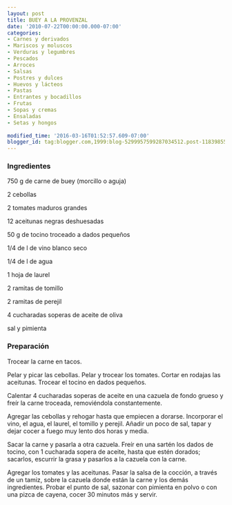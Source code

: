```yaml
---
layout: post
title: BUEY A LA PROVENZAL
date: '2010-07-22T00:00:00.000-07:00'
categories:
- Carnes y derivados
- Mariscos y moluscos
- Verduras y legumbres
- Pescados
- Arroces
- Salsas
- Postres y dulces
- Huevos y lácteos
- Pastas
- Entrantes y bocadillos
- Frutas
- Sopas y cremas
- Ensaladas
- Setas y hongos
 
modified_time: '2016-03-16T01:52:57.609-07:00'
blogger_id: tag:blogger.com,1999:blog-5299957599287034512.post-1183985503557101350
---
```


<h3>Ingredientes</h3>

750 g de carne de buey (morcillo o aguja)

2 cebollas

2 tomates maduros grandes

12 aceitunas negras deshuesadas

50 g de tocino troceado a dados pequeños

1/4 de l de vino blanco seco

1/4 de l de agua

1 hoja de laurel

2 ramitas de tomillo

2 ramitas de perejil

4 cucharadas soperas de aceite de oliva

sal y pimienta

<h3>Preparación</h3>

Trocear la carne en tacos.

Pelar y picar las cebollas. Pelar y trocear los tomates. Cortar en rodajas las aceitunas. Trocear el tocino en dados pequeños.

Calentar 4 cucharadas soperas de aceite en una cazuela de fondo grueso y freír la carne troceada, removiéndola constantemente.

Agregar las cebollas y rehogar hasta que empiecen a dorarse. Incorporar el vino, el agua, el laurel, el tomillo y perejil. Añadir un poco de sal, tapar y dejar cocer a fuego muy lento dos horas y media.

Sacar la carne y pasarla a otra cazuela. Freír en una sartén los dados de tocino, con 1 cucharada sopera de aceite, hasta que estén dorados; sacarlos, escurrir la grasa y pasarlos a la cazuela con la carne.

Agregar los tomates y las aceitunas. Pasar la salsa de la cocción, a través de un tamiz, sobre la cazuela donde están la carne y los demás ingredientes. Probar el punto de sal, sazonar con pimienta en polvo o con una pizca de cayena, cocer 30 minutos más y servir.

